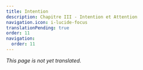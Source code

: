 ```yaml
---
title: Intention
description: Chapitre III - Intention et Attention
navigation.icon: i-lucide-focus
translationPending: true
order: 11
navigation:
  order: 11
---
```

_This page is not yet translated._
